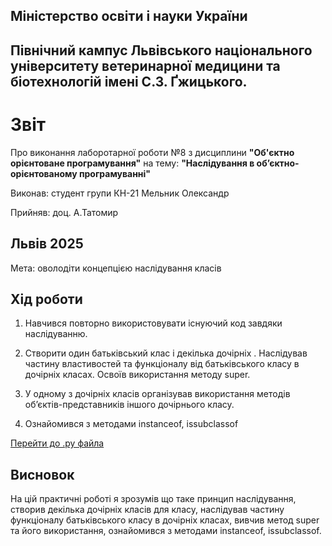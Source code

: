 ## Міністерство освіти і науки України

## Північний кампус Львівського національного університету ветеринарної медицини та біотехнологій імені С.З. Ґжицького.

# Звіт
Про виконання лаборотарної роботи №8 з дисциплини **"Об'єктно орієнтоване програмування"** на тему: **"Наслідування в об’єктно-орієнтованому програмуванні"**

Виконав: студент групи КН-21 Мельник Олександр

Прийняв: доц. А.Татомир
## Львів 2025

Мета: оволодіти концепцією наслідування класів

## Хід роботи

1. Навчився повторно використовувати існуючий код завдяки наслідуванню.

2. Створити один батьківський клас і декілька дочірніх . Наслідував частину властивостей та функціоналу від батьківського класу в дочірніх класах. Освоїв використання методу super.

3. У одному з дочірніх класів організував використання методів об’єктів-представників іншого дочірнього класу.

4. Ознайомився з методами instanceof, issubclassof

[Перейти до .py файла](theme_8.py)

## Висновок  
На цій практичні роботі я зрозумів що таке принцип наслідування, створив декілька дочірніх класів для класу, наслідував частину функціоналу батьківського класу в дочірніх класах, вивчив метод super та його використання, ознайомився з методами instanceof, issubclassof.
